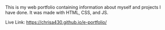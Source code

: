 This is my web portfolio containing information about myself
and projects I have done. It was made with HTML, CSS, and JS.

Live Link: https://chrisa430.github.io/e-portfolio/

